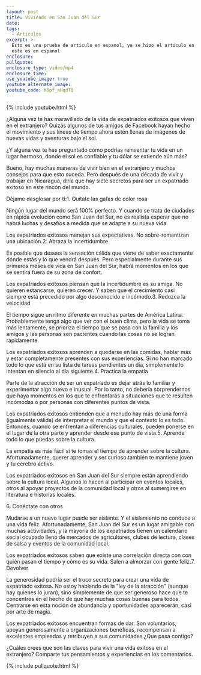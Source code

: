 ```yaml
---
layout: post
title: Viviendo en San Juan del Sur
date:
tags:
  - Articulos
excerpt: >-
  Esto es una prueba de articulo en espanol, ya se hizo el articulo en ingles y
  este es en espanol
enclosure:
pullquote:
enclosure_type: video/mp4
enclosure_time:
use_youtube_image: true
youtube_alternate_image:
youtube_code: K5pf_aHqdTQ
---
```


{% include youtube.html %}

&iquest;Alguna vez te has maravillado de la vida de expatriados exitosos que viven en el extranjero? Quiz&aacute;s algunos de tus amigos de Facebook hayan hecho el movimiento y sus l&iacute;neas de tiempo ahora est&eacute;n llenas de im&aacute;genes de nuevas vidas y aventuras bajo el sol.

&iquest;Y alguna vez te has preguntado c&oacute;mo podr&iacute;as reinventar tu vida en un lugar hermoso, donde el sol es confiable y tu d&oacute;lar se extiende a&uacute;n m&aacute;s?

Bueno, hay muchas maneras de vivir bien en el extranjero y muchos consejos para que esto suceda. Pero despu&eacute;s de una d&eacute;cada de vivir y trabajar en Nicaragua, dir&iacute;a que hay siete secretos para ser un expatriado exitoso en este rinc&oacute;n del mundo.

D&eacute;jame desglosar por ti:1. Qu&iacute;tate las gafas de color rosa

Ning&uacute;n lugar del mundo ser&aacute; 100% perfecto. Y cuando se trata de ciudades en r&aacute;pida evoluci&oacute;n como San Juan del Sur, no es realista esperar que no habr&aacute; luchas y desaf&iacute;os a medida que se adapte a su nueva vida.

Los expatriados exitosos manejan sus expectativas. No sobre-romantizan una ubicaci&oacute;n.2. Abraza la incertidumbre

Es posible que desees la sensaci&oacute;n c&aacute;lida que viene de saber exactamente d&oacute;nde est&aacute;s y lo que vendr&aacute; despu&eacute;s. Pero especialmente durante sus primeros meses de vida en San Juan del Sur, habr&aacute; momentos en los que se sentir&aacute; fuera de su zona de confort.

Los expatriados exitosos piensan que la incertidumbre es su amiga. No quieren estancarse, quieren crecer. Y saben que el crecimiento casi siempre est&aacute; precedido por algo desconocido e inc&oacute;modo.3. Reduzca la velocidad

El tiempo sigue un ritmo diferente en muchas partes de Am&eacute;rica Latina. Probablemente tenga algo que ver con el buen clima, pero la vida se toma m&aacute;s lentamente, se prioriza el tiempo que se pasa con la familia y los amigos y las personas son pacientes cuando las cosas no se logran r&aacute;pidamente.

Los expatriados exitosos aprenden a quedarse en las comidas, hablar m&aacute;s y estar completamente presentes con sus experiencias. Si no han marcado todo lo que est&aacute; en su lista de tareas pendientes un d&iacute;a, simplemente lo intentan en silencio al d&iacute;a siguiente.4. Practica la empat&iacute;a

Parte de la atracci&oacute;n de ser un expatriado es dejar atr&aacute;s lo familiar y experimentar algo nuevo e inusual. Por lo tanto, no deber&iacute;a sorprendernos que haya momentos en los que te enfrentar&aacute;s a situaciones que te resulten inc&oacute;modas o por personas con diferentes puntos de vista.

Los expatriados exitosos entienden que a menudo hay m&aacute;s de una forma (igualmente v&aacute;lida) de interpretar el mundo y que el contexto lo es todo. Entonces, cuando se enfrentan a diferencias culturales, pueden ponerse en el lugar de la otra parte y aprender desde ese punto de vista.5. Aprende todo lo que puedas sobre la cultura.

La empat&iacute;a es m&aacute;s f&aacute;cil si te tomas el tiempo de aprender sobre la cultura. Afortunadamente, querer aprender y ser curioso tambi&eacute;n te mantiene joven y tu cerebro activo.

Los expatriados exitosos en San Juan del Sur siempre est&aacute;n aprendiendo sobre la cultura local. Algunos lo hacen al participar en eventos locales, otros al apoyar proyectos de la comunidad local y otros al sumergirse en literatura e historias locales.

6\. Con&eacute;ctate con otros

Mudarse a un nuevo lugar puede ser aislante. Y el aislamiento no conduce a una vida feliz. Afortunadamente, San Juan del Sur es un lugar amigable con muchas actividades, y la mayor&iacute;a de los expatriados tienen un calendario social ocupado lleno de mercados de agricultores, clubes de lectura, clases de salsa y eventos de la comunidad local.

Los expatriados exitosos saben que existe una correlaci&oacute;n directa con con qui&eacute;n pasan el tiempo y c&oacute;mo es su vida. Salen a almorzar con gente feliz.7. Devolver

La generosidad podr&iacute;a ser el truco secreto para crear una vida de expatriado exitosa. No estoy hablando de la "ley de la atracci&oacute;n" (aunque hay quienes lo juran), sino simplemente de que ser generoso hace que te concentres en el hecho de que hay muchas cosas buenas para todos. Centrarse en esta noci&oacute;n de abundancia y oportunidades aparecer&aacute;n, casi por arte de magia.

Los expatriados exitosos encuentran formas de dar. Son voluntarios, apoyan generosamente a organizaciones ben&eacute;ficas, recompensan a excelentes empleados y retribuyen a sus comunidades.&iquest;Que pasa contigo?

&iquest;Cu&aacute;les crees que son las claves para vivir una vida exitosa en el extranjero? Comparte tus pensamientos y experiencias en los comentarios.

{% include pullquote.html %}